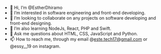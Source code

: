 - 👋 Hi, I’m @EstherDhiramo
- 👀 I’m interested in software engineering and front-end developing.
- 💞️ I’m looking to collaborate on any projects on software developing and front-end designing.
- 🌱 I’m also learning NodeJs, React, PHP and Swift.
- 💬 Ask me questions about HTML, CSS, JavaScript and Python.
- 📫 How to reach me, through my email @este.tech17@gmail.com or @essy__19 on instagram.
<!---
EstherDhiramo/EstherDhiramo is a ✨ special ✨ repository because its `README.md` (this file) appears on your GitHub profile.
You can click the Preview link to take a look at your changes.
--->

